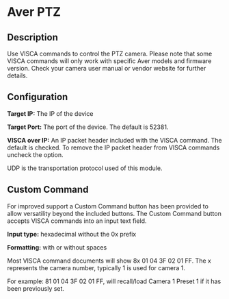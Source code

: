 # Aver PTZ

## Description

Use VISCA commands to control the PTZ camera. Please note that some VISCA commands will only work with specific Aver models and firmware version. Check your camera user manual or vendor website for further details.

## Configuration

**Target IP:** The IP of the device

**Target Port:** The port of the device. The default is 52381.

**VISCA over IP:** An IP packet header included with the VISCA command. The default is checked. To remove the IP packet header from VISCA commands uncheck the option.

UDP is the transportation protocol used of this module.

## Custom Command
For improved support a Custom Command button has been provided to allow versatility beyond the included buttons. The Custom Command button accepts VISCA commands into an input text field.

**Input type:** hexadecimal without the 0x prefix

**Formatting:** with or without spaces

Most VISCA command documents will show 8x 01 04 3F 02 01 FF. The x represents the camera number, typically 1 is used for camera 1.

For example: 81 01 04 3F 02 01 FF, will recall/load Camera 1 Preset 1 if it has been previously set.

